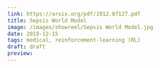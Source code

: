 ```yaml
---
link: https://arxiv.org/pdf/1912.07127.pdf
title: Sepsis World Model
image: /images/showreel/Sepsis World Model.jpg
date: 2019-12-15
tags: medical, reinforcement-learning (RL)
draft: draft
preview:
---
```



